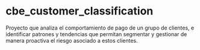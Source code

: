 # cbe_customer_classification
Proyecto que analiza el comportamiento de pago de un grupo de clientes, e  identificar patrones y tendencias que permitan segmentar y gestionar de manera proactiva el riesgo asociado a estos clientes.
